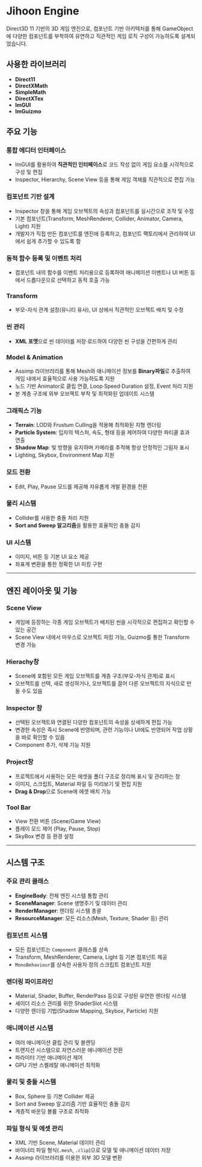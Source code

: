 # Jihoon Engine

Direct3D 11 기반의 3D 게임 엔진으로, 컴포넌트 기반 아키텍처를 통해 GameObject에 다양한 컴포넌트를 부착하여 유연하고 직관적인 게임 로직 구성이 가능하도록 설계되었습니다.

## 사용한 라이브러리

* **Direct11** 
* **DirectXMath**
* **SimpleMath**
* **DirectXTex**
* **ImGUI**
* **ImGuizmo**

## 주요 기능

### 통합 에디터 인터페이스
* ImGUI를 활용하여 **직관적인 인터페이스**로 코드 작성 없이 게임 요소를 시각적으로 구성 및 편집
* Inspector, Hierarchy, Scene View 등을 통해 게임 객체를 직관적으로 편집 가능

### 컴포넌트 기반 설계
* Inspector 창을 통해 게임 오브젝트의 속성과 컴포넌트를 실시간으로 조작 및 수정
* 기본 컴포넌트(Transform, MeshRenderer, Collider, Animator, Camera, Light) 지원
* 개발자가 직접 만든 컴포넌트를 엔진에 등록하고, 컴포넌트 팩토리에서 관리하여 UI에서 쉽게 추가할 수 있도록 함

### 동적 함수 등록 및 이벤트 처리
* 컴포넌트 내의 함수를 이벤트 처리용으로 등록하여 애니메이션 이벤트나 UI 버튼 등에서 드롭다운으로 선택하고 동적 호출 가능

### Transform
* 부모-자식 관계 설정(유니티 유사), UI 상에서 직관적인 오브젝트 배치 및 수정

### 씬 관리
* **XML 포맷**으로 씬 데이터를 저장·로드하여 다양한 씬 구성을 간편하게 관리

### Model & Animation
* Assimp 라이브러리를 통해 Mesh와 애니메이션 정보를 **Binary파일**로 추출하여 게임 내에서 효율적으로 사용 가능하도록 지원
* 노드 기반 Animator로 클립 연결, Loop·Speed·Duration 설정, Event 처리 지원
* 본 계층 구조에 외부 오브젝트 부착 및 최적화된 업데이트 시스템

### 그래픽스 기능
* **Terrain**: LOD와 Frustum Culling을 적용해 최적화된 지형 렌더링
* **Particle System**: 입자의 텍스처, 속도, 형태 등을 제어하여 다양한 파티클 효과 연출
* **Shadow Map**: 빛 방향을 유지하며 카메라를 추적해 항상 안정적인 그림자 표시
* Lighting, Skybox, Environment Map 지원

### 모드 전환
* Edit, Play, Pause 모드를 제공해 자유롭게 개발 환경을 전환

### 물리 시스템
* Collider를 사용한 충돌 처리 지원
* **Sort and Sweep 알고리즘**을 활용한 효율적인 충돌 감지

### UI 시스템
* 이미지, 버튼 등 기본 UI 요소 제공
* 좌표계 변환을 통한 정확한 UI 피킹 구현

---

## 엔진 레이아웃 및 기능

### Scene View
* 게임에 등장하는 각종 게임 오브젝트가 배치된 씬을 시각적으로 편집하고 확인할 수 있는 공간
* Scene View 내에서 마우스로 오브젝트 피킹 가능, Guizmo를 통한 Transform 변경 가능

### Hierachy창
* Scene에 포함된 모든 게임 오브젝트를 계층 구조(부모-자식 관계)로 표시
* 오브젝트를 선택, 새로 생성하거나, 오브젝트를 끌어 다른 오브젝트의 자식으로 만들 수도 있음

### Inspector 창
* 선택된 오브젝트와 연결된 다양한 컴포넌트의 속성을 상세하게 편집 가능
* 변경한 속성은 즉시 Scene에 반영되며, 관련 기능이나 UI에도 반영되어 작업 상황을 바로 확인할 수 있음
* Component 추가, 삭제 기능 지원

### Project창
* 프로젝트에서 사용하는 모든 에셋을 폴더 구조로 정리해 표시 및 관리하는 창
* 이미지, 스크립트, Material 파일 등 미리보기 및 편집 지원
* **Drag & Drop**으로 Scene에 에셋 배치 가능

### Tool Bar
* View 전환 버튼 (Scene/Game View)
* 플레이 모드 제어 (Play, Pause, Stop)
* SkyBox 변경 등 환경 설정

---

## 시스템 구조

### 주요 관리 클래스
* **EngineBody**: 전체 엔진 시스템 통합 관리
* **SceneManager**: Scene 생명주기 및 데이터 관리
* **RenderManager**: 렌더링 시스템 총괄
* **ResourceManager**: 모든 리소스(Mesh, Texture, Shader 등) 관리

### 컴포넌트 시스템
* 모든 컴포넌트는 `Component` 클래스를 상속
* Transform, MeshRenderer, Camera, Light 등 기본 컴포넌트 제공
* `MonoBehaviour`를 상속한 사용자 정의 스크립트 컴포넌트 지원

### 렌더링 파이프라인
* Material, Shader, Buffer, RenderPass 등으로 구성된 유연한 렌더링 시스템
* 셰이더 리소스 관리를 위한 ShaderSlot 시스템
* 다양한 렌더링 기법(Shadow Mapping, Skybox, Particle) 지원

### 애니메이션 시스템
* 여러 애니메이션 클립 관리 및 블렌딩
* 트랜지션 시스템으로 자연스러운 애니메이션 전환
* 파라미터 기반 애니메이션 제어
* GPU 기반 스켈레탈 애니메이션 최적화

### 물리 및 충돌 시스템
* Box, Sphere 등 기본 Collider 제공
* Sort and Sweep 알고리즘 기반 효율적인 충돌 감지
* 계층적 바운딩 볼륨 구조로 최적화

### 파일 형식 및 에셋 관리
* XML 기반 Scene, Material 데이터 관리
* 바이너리 파일 형식(`.mesh`, `.clip`)으로 모델 및 애니메이션 데이터 저장
* Assimp 라이브러리를 이용한 외부 3D 모델 변환
